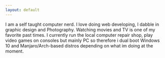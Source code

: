```yaml
---
layout: default
---
```


I am a self taught computer nerd. I love doing web developing, I dabble in graphic design and Photography. Watching movies and TV is one of my favorite past times. I currently run the local computer repair shop, play video games on consoles but mainly PC so therefore i dual boot Windows 10 and Manjaro/Arch-based distros depending on what im doing at the moment.
